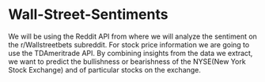 # Wall-Street-Sentiments
We will be using the Reddit API from where we will analyze the sentiment on the r/Wallstreetbets subreddit. For stock price information we are going to use the TDAmeritrade API. By combining insights from the data we extract, we want to predict the bullishness or bearishness of the NYSE(New York Stock Exchange) and of particular stocks on the exchange.
